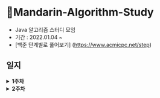 # 🍊Mandarin-Algorithm-Study

- Java 알고리즘 스터디 모임
- 기간 : 2022.01.04 ~
- [백준 단계별로 풀어보기] (https://www.acmicpc.net/step)

## 일지

<details markdown="1">
<summary><strong>1주차</strong></summary>

<br/>

|                               주차                             |            날짜              |           내용           |   회고록       |
| :-------------------------------------------------------------------:   | :-----------------------------: |:-----------------------------: |:-----------------------------:
|   [1주차](https://github.com/Mandarin-Eaters/Mandarin-Algorithm-Study/tree/main/week1) |      22.01.10        |  백준 15552번 빠른 A+B   | week 1|
|              [2주차]()                                                    |            22.01.17                |                      | week 2|

</details>

<details markdown="1">
<summary><strong>2주차</strong></summary>

<br/>


|                               아이디                                  |            날짜              |           내용           | 
| :-------------------------------------------------------------------:   | :-----------------------------: |:-----------------------------:
|              [1]()                                                     |                                   |                         | 
|              [2]()                                                    |                                     |                      |

</details>
